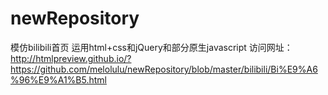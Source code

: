 # newRepository
模仿bilibili首页
运用html+css和jQuery和部分原生javascript
访问网址：
http://htmlpreview.github.io/?https://github.com/melolulu/newRepository/blob/master/bilibili/Bi%E9%A6%96%E9%A1%B5.html


